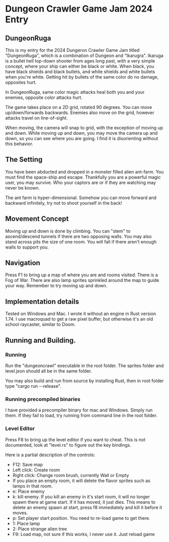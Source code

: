 # Dungeon Crawler Game Jam 2024 Entry
## DungeonRuga

This is my entry for the 2024 Dungeron Crawler Game Jam titled
"DungeonRuga", which is a combination of Dungeon and "Ikarugra".
Ikaruga is a bullet hell top-down shooter from ages long past,
with a very simple concept, where your ship can either be black or
white.  When black, you have black shields and black bullets,
and white shields and white bullets when you're white.  Getting hit
by bullets of the same color do no damage, opposites hurt.

In DungeonRuga, same color magic attacks heal both you and your 
enemies, opposite color attacks hurt.

The game takes place on a 2D grid, rotated 90 degrees.  You can
move up/down/forwards backwards.  Enemies also move on the grid,
however attacks travel on line-of-sight.

When moving, the camera will snap to grid, with the exception of
moving up and down.  While moving up and down, you may move the
camera up and down, so you can see where you are going.  I find
it is disorienting without this behavior.

## The Setting

You have been abducted and dropped in a monster filled alien ant-farm.
You must find the space-ship and escape.  Thankfully you are a powerful
magic user, you may survive.  Who your captors are or if they are watching
may never be known.

The ant farm is hyper-dimensional.  Somehow you can move forward and
backward infinitely, try not to shoot yourself in the back!

## Movement Concept
Moving up and down is done by climbing.  You can "stem" to ascend/descend
tunnels if there are two opposing walls.  You may also stand across
pits the size of one room.  You will fall if there aren't enough
walls to support you.

## Navigation

Press F1 to bring up a map of where you are and rooms visited.
There is a Fog of War.  There are also lamp sprites sprinkled 
around the map to guide your way.  Remember to try moving up and down.

## Implementation details

Tested on Windows and Mac.  I wrote it without an engine in Rust 
version 1.74.  I use macroquad to get a raw pixel buffer, but otherwise
it's an old school raycaster, similar to Doom.

## Running and Building.

### Running

Run the "dungeoncrawl" executable in the root folder.  The sprites folder and
level.json should all be in the same folder.

You may also build and run from source by installing Rust,
then in root folder type "cargo run --release".

### Running precompiled binaries

I have provided a precompiler binary for mac and Windows. Simply run
them.  If they fail to load, try running from command line in the root 
folder.

### Level Editor

Press F8 to bring up the level editor if you want to cheat.  This is
not documented, look at "level.rs" to figure out the key bindings.

Here is a partial description of the controls:

- F12: Save map
- Left click: Create room
- Right click: Change room brush, currently Wall or Empty
- If you place an empty room, it will delete the flavor sprites such 
  as lamps in that room.
- e:  Place enemy
- k:  kill enemy.  If you kill an enemy in it's start room, it will no longer
      spawn there at game start.  If it has moved, it just dies.  This means
      to delete an enemy spawn at start, press f8 immediately and kill it
      before it moves.
- p: Set player start position.  You need to re-load game to get there.
- 1: Place lamp
- 2: Place strange alien tree
- F9:  Load map, not sure if this works, I never use it. Just reload game